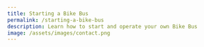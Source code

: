 ```yaml
---
title: Starting a Bike Bus
permalink: /starting-a-bike-bus
description: Learn how to start and operate your own Bike Bus
image: /assets/images/contact.png
---
```

